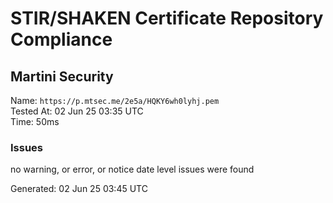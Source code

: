 # STIR/SHAKEN Certificate Repository Compliance

## Martini Security

Name: `https://p.mtsec.me/2e5a/HQKY6wh0lyhj.pem`\
Tested At: 02 Jun 25 03:35 UTC\
Time: 50ms

### Issues

no warning, or error, or notice date level issues were found

Generated: 02 Jun 25 03:45 UTC